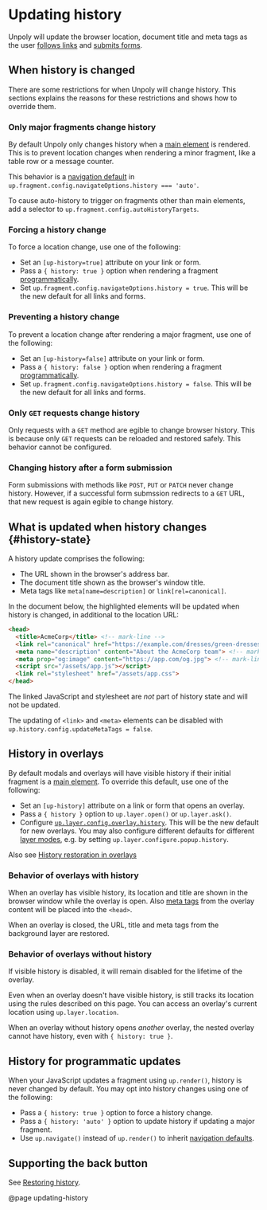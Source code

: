Updating history
================

Unpoly will update the browser location, document title and meta tags
as the user [follows links](/a-up-follow) and [submits forms](/form-up-submit).



## When history is changed

There are some restrictions for when Unpoly will change history.
This sections explains the reasons for these restrictions and shows how to override them.


### Only major fragments change history 

By default Unpoly only changes history when a [main element](/main) is rendered.
This is to prevent location changes when rendering a minor fragment, like a table row or a message counter.

This behavior is a [navigation default](/navigation#navigation-defaults) in
`up.fragment.config.navigateOptions.history === 'auto'`.

To cause auto-history to trigger on fragments other than main elements, add a selector to `up.fragment.config.autoHistoryTargets`.


### Forcing a history change

To force a location change, use one of the following: 

- Set an `[up-history=true]` attribute on your link or form.
- Pass a `{ history: true }` option when rendering a fragment [programmatically](/up.fragment).
- Set `up.fragment.config.navigateOptions.history = true`. This will be the new default for all links and forms.


### Preventing a history change 

To prevent a location change after rendering a major fragment, use one of the following:

- Set an `[up-history=false]` attribute on your link or form.
- Pass a `{ history: false }` option when rendering a fragment [programmatically](/up.fragment).
- Set `up.fragment.config.navigateOptions.history = false`. This will be the new default for all links and forms.


### Only `GET` requests change history

Only requests with a `GET` method are egible to change browser history.
This is because only `GET` requests can be reloaded and restored safely.
This behavior cannot be configured.

### Changing history after a form submission

Form submissions with methods like `POST`, `PUT` or `PATCH` never change history. 
However, if a successful form submssion redirects to a `GET` URL, that new request is
again egible to change history.




## What is updated when history changes {#history-state}

A history update comprises the following:

- The URL shown in the browser's address bar.
- The document title shown as the browser's window title.
- Meta tags like `meta[name=description]` or `link[rel=canonical]`.

In the document below, the highlighted elements will be updated when history is changed, in additional to the location URL:

```html
<head>
  <title>AcmeCorp</title> <!-- mark-line -->
  <link rel="canonical" href="https://example.com/dresses/green-dresses"> <!-- mark-line -->
  <meta name="description" content="About the AcmeCorp team"> <!-- mark-line -->
  <meta prop="og:image" content="https://app.com/og.jpg"> <!-- mark-line -->
  <script src="/assets/app.js"></script>
  <link rel="stylesheet" href="/assets/app.css">  
</head>
```

The linked JavaScript and stylesheet are *not* part of history state and will not be updated.

The updating of `<link>` and `<meta>` elements can be disabled with `up.history.config.updateMetaTags = false`.



## History in overlays

By default modals and overlays will have visible history if their initial fragment is a [main element](/main).
To override this default, use one of the following:

- Set an `[up-history]` attribute on a link or form that opens an overlay.
- Pass a `{ history }` option to `up.layer.open()` or `up.layer.ask()`.
- Configure [`up.layer.config.overlay.history`](/up.layer.config#config.overlay.history). This will be the new
  default for new overlays. You may also configure different defaults for different [layer modes](/layer-terminology),
  e.g. by setting `up.layer.configure.popup.history`. 

Also see [History restoration in overlays](/restoring-history#overlays)

### Behavior of overlays with history

When an overlay has visible history, its location and title are shown in the browser window while
the overlay is open. Also [meta tags](#history-state) from the overlay content will be placed into the `<head>`.  

When an overlay is closed, the URL, title and meta tags from the background layer are restored.

### Behavior of overlays without history

If visible history is disabled, it will remain disabled for the lifetime of the overlay.
 
Even when an overlay doesn't have visible history, is still tracks its location using the rules described
on this page. You can access an overlay's current location using `up.layer.location`.

When an overlay without history opens *another* overlay, the nested overlay cannot have history,
even with `{ history: true }`.


## History for programmatic updates

When your JavaScript updates a fragment using `up.render()`, history is never changed by default.
You may opt into history changes using one of the following:

- Pass a `{ history: true }` option to force a history change.
- Pass a `{ history: 'auto' }` option to update history if updating a major fragment.
- Use `up.navigate()` instead of `up.render()` to inherit [navigation defaults](/navigation#navigation-defaults).


## Supporting the back button

See [Restoring history](/restoring-history).


@page updating-history
